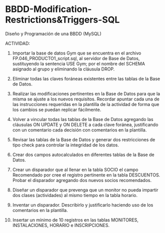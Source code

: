 # BBDD-Modification-Restrictions&Triggers-SQL
Diseño y Programación de una BBDD (MySQL)

ACTIVIDAD:

1. Importar la base de datos Gym que se encuentra en el archivo FP.046_PRODUCTO1_script.sql, al servidor de Base de Datos, sustituyendo la sentencia USE Gym; por el nombre del SCHEMA asignado al grupo y eliminando la cláusula DROP.

2. Eliminar todas las claves foráneas existentes entre las tablas de la Base de Datos.

3. Realizar las modificaciones pertinentes en la Base de Datos para que la misma se ajuste a los nuevos requisitos. Recordar apuntar cada una de las instrucciones requeridas en la plantilla de la actividad de forma que los cambios se puedan replicar fácilmente.

4. Volver a vincular todas las tablas de la Base de Datos agregando las cláusulas ON UPDATE y ON DELETE a cada clave foránea, justificando con un comentario cada decisión con comentarios en la plantilla.

5. Revisar las tablas de la Base de Datos y generar dos restricciones de tipo check para controlar la integridad de los datos.

6. Crear dos campos autocalculados en diferentes tablas de la Base de Datos.

7. Crear un disparador que al llenar en la tabla SOCIO el campo Recomendado por cree el registro pertinente en la tabla DESCUENTOS. Probar el disparador agregando dos nuevos socios recomendados.

8. Diseñar un disparador que prevenga que un monitor no pueda impartir dos clases (actividades) al mismo tiempo en la tabla horario.

9. Inventar un disparador. Describirlo y justificarlo haciendo uso de los comentarios en la plantilla.

10. Insertar un mínimo de 10 registros en las tablas MONITORES, INSTALACIONES, HORARIO e INSCRIPCIONES.


